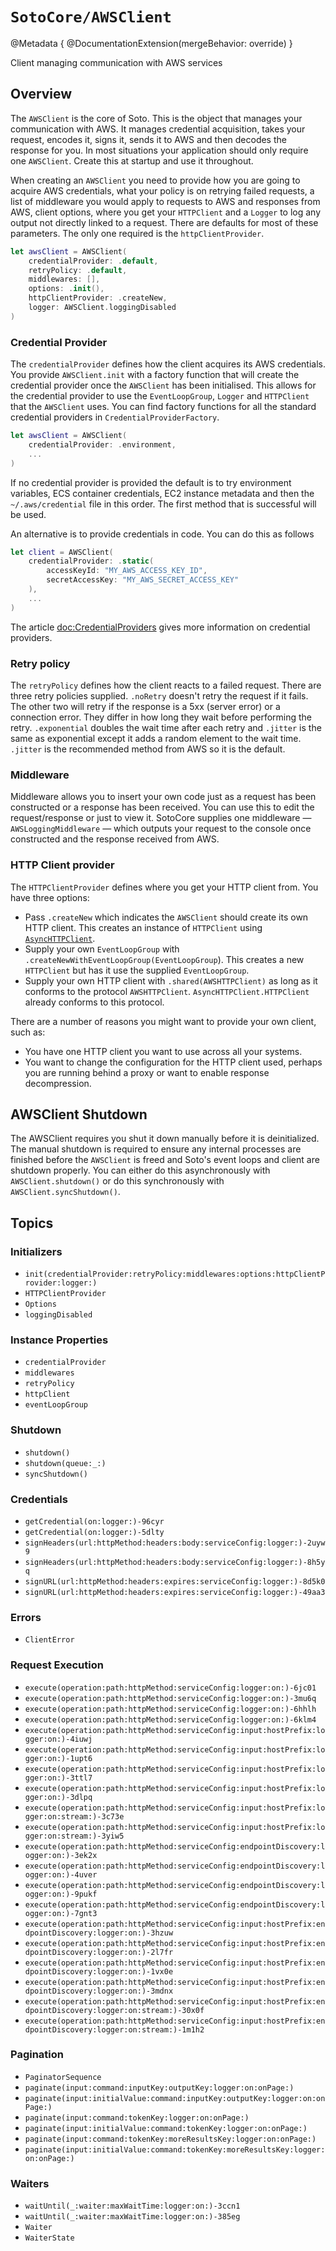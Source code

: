 # ``SotoCore/AWSClient``

@Metadata {
    @DocumentationExtension(mergeBehavior: override)
}

Client managing communication with AWS services

## Overview

The `AWSClient` is the core of Soto. This is the object that manages your communication with AWS. It manages credential acquisition, takes your request, encodes it, signs it, sends it to AWS and then decodes the response for you. In most situations your application should only require one `AWSClient`. Create this at startup and use it throughout.

When creating an `AWSClient` you need to provide how you are going to acquire AWS credentials, what your policy is on retrying failed requests, a list of middleware you would apply to requests to AWS and responses from AWS, client options, where you get your `HTTPClient` and a `Logger` to log any output not directly linked to a request. There are defaults for most of these parameters. The only one required is the `httpClientProvider`.

```swift
let awsClient = AWSClient(
    credentialProvider: .default,
    retryPolicy: .default,
    middlewares: [],
    options: .init(),
    httpClientProvider: .createNew,
    logger: AWSClient.loggingDisabled
)
```

### Credential Provider

The `credentialProvider` defines how the client acquires its AWS credentials. You provide `AWSClient.init` with a factory function that will create the credential provider once the `AWSClient` has been initialised. This allows for the credential provider to use the `EventLoopGroup`, `Logger` and `HTTPClient` that the `AWSClient` uses. You can find factory functions for all the standard credential providers in ``CredentialProviderFactory``.

```swift
let awsClient = AWSClient(
    credentialProvider: .environment, 
    ...
)
```

If no credential provider is provided the default is to try environment variables, ECS container credentials, EC2 instance metadata and then the `~/.aws/credential` file in this order. The first method that is successful will be used.

An alternative is to provide credentials in code. You can do this as follows

```swift
let client = AWSClient(
    credentialProvider: .static(
        accessKeyId: "MY_AWS_ACCESS_KEY_ID",
        secretAccessKey: "MY_AWS_SECRET_ACCESS_KEY"
    ),
    ...
)
```
The article <doc:CredentialProviders> gives more information on credential providers.

### Retry policy

The `retryPolicy` defines how the client reacts to a failed request. There are three retry policies supplied. `.noRetry` doesn't retry the request if it fails. The other two will retry if the response is a 5xx (server error) or a connection error. They differ in how long they wait before performing the retry. `.exponential` doubles the wait time after each retry and `.jitter` is the same as exponential except it adds a random element to the wait time. `.jitter` is the recommended method from AWS so it is the default.

### Middleware

Middleware allows you to insert your own code just as a request has been constructed or a response has been received. You can use this to edit the request/response or just to view it. SotoCore supplies one middleware — `AWSLoggingMiddleware` — which outputs your request to the console once constructed and the response received from AWS.

### HTTP Client provider

The `HTTPClientProvider` defines where you get your HTTP client from. You have three options:

- Pass `.createNew` which indicates the `AWSClient` should create its own HTTP client. This creates an instance of `HTTPClient` using [`AsyncHTTPClient`](https://github.com/swift-server/async-http.client).
- Supply your own `EventLoopGroup` with `.createNewWithEventLoopGroup(EventLoopGroup`). This creates a new `HTTPClient` but has it use the supplied `EventLoopGroup`.
- Supply your own HTTP client with `.shared(AWSHTTPClient)` as long as it conforms to the protocol `AWSHTTPClient`. `AsyncHTTPClient.HTTPClient` already conforms to this protocol.

There are a number of reasons you might want to provide your own client, such as:

- You have one HTTP client you want to use across all your systems.
- You want to change the configuration for the HTTP client used, perhaps you are running behind a proxy or want to enable response decompression.

## AWSClient Shutdown

The AWSClient requires you shut it down manually before it is deinitialized. The manual shutdown is required to ensure any internal processes are finished before the `AWSClient` is freed and Soto's event loops and client are shutdown properly. You can either do this asynchronously with `AWSClient.shutdown()` or do this synchronously with `AWSClient.syncShutdown()`.

## Topics

### Initializers

- ``init(credentialProvider:retryPolicy:middlewares:options:httpClientProvider:logger:)``
- ``HTTPClientProvider``
- ``Options``
- ``loggingDisabled``

### Instance Properties

- ``credentialProvider``
- ``middlewares``
- ``retryPolicy``
- ``httpClient``
- ``eventLoopGroup``

### Shutdown

- ``shutdown()``
- ``shutdown(queue:_:)``
- ``syncShutdown()``

### Credentials

- ``getCredential(on:logger:)-96cyr``
- ``getCredential(on:logger:)-5dlty``
- ``signHeaders(url:httpMethod:headers:body:serviceConfig:logger:)-2uyw9``
- ``signHeaders(url:httpMethod:headers:body:serviceConfig:logger:)-8h5yq``
- ``signURL(url:httpMethod:headers:expires:serviceConfig:logger:)-8d5k0``
- ``signURL(url:httpMethod:headers:expires:serviceConfig:logger:)-49aa3``

### Errors

- ``ClientError``

### Request Execution

- ``execute(operation:path:httpMethod:serviceConfig:logger:on:)-6jc01``
- ``execute(operation:path:httpMethod:serviceConfig:logger:on:)-3mu6q``
- ``execute(operation:path:httpMethod:serviceConfig:logger:on:)-6hhlh``
- ``execute(operation:path:httpMethod:serviceConfig:logger:on:)-6klm4``
- ``execute(operation:path:httpMethod:serviceConfig:input:hostPrefix:logger:on:)-4iuwj``
- ``execute(operation:path:httpMethod:serviceConfig:input:hostPrefix:logger:on:)-1upt6``
- ``execute(operation:path:httpMethod:serviceConfig:input:hostPrefix:logger:on:)-3ttl7``
- ``execute(operation:path:httpMethod:serviceConfig:input:hostPrefix:logger:on:)-3dlpq``
- ``execute(operation:path:httpMethod:serviceConfig:input:hostPrefix:logger:on:stream:)-3c73e``
- ``execute(operation:path:httpMethod:serviceConfig:input:hostPrefix:logger:on:stream:)-3yiw5``
- ``execute(operation:path:httpMethod:serviceConfig:endpointDiscovery:logger:on:)-3ek2x``
- ``execute(operation:path:httpMethod:serviceConfig:endpointDiscovery:logger:on:)-4uver``
- ``execute(operation:path:httpMethod:serviceConfig:endpointDiscovery:logger:on:)-9pukf``
- ``execute(operation:path:httpMethod:serviceConfig:endpointDiscovery:logger:on:)-7gnt3``
- ``execute(operation:path:httpMethod:serviceConfig:input:hostPrefix:endpointDiscovery:logger:on:)-3hzuw``
- ``execute(operation:path:httpMethod:serviceConfig:input:hostPrefix:endpointDiscovery:logger:on:)-2l7fr``
- ``execute(operation:path:httpMethod:serviceConfig:input:hostPrefix:endpointDiscovery:logger:on:)-1vx0e``
- ``execute(operation:path:httpMethod:serviceConfig:input:hostPrefix:endpointDiscovery:logger:on:)-3mdnx``
- ``execute(operation:path:httpMethod:serviceConfig:input:hostPrefix:endpointDiscovery:logger:on:stream:)-30x0f``
- ``execute(operation:path:httpMethod:serviceConfig:input:hostPrefix:endpointDiscovery:logger:on:stream:)-1m1h2``

### Pagination

- ``PaginatorSequence``
- ``paginate(input:command:inputKey:outputKey:logger:on:onPage:)``
- ``paginate(input:initialValue:command:inputKey:outputKey:logger:on:onPage:)``
- ``paginate(input:command:tokenKey:logger:on:onPage:)``
- ``paginate(input:initialValue:command:tokenKey:logger:on:onPage:)``
- ``paginate(input:command:tokenKey:moreResultsKey:logger:on:onPage:)``
- ``paginate(input:initialValue:command:tokenKey:moreResultsKey:logger:on:onPage:)``

### Waiters

- ``waitUntil(_:waiter:maxWaitTime:logger:on:)-3ccn1``
- ``waitUntil(_:waiter:maxWaitTime:logger:on:)-385eg``
- ``Waiter``
- ``WaiterState``
